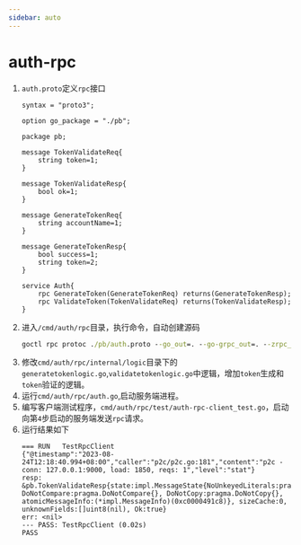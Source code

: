 ```yaml
---
sidebar: auto
---
```

# auth-rpc
1. `auth.proto`定义`rpc`接口
    ```text
    syntax = "proto3";

    option go_package = "./pb";

    package pb;

    message TokenValidateReq{
        string token=1;
    }

    message TokenValidateResp{
        bool ok=1;
    }

    message GenerateTokenReq{
        string accountName=1;
    }

    message GenerateTokenResp{
        bool success=1;
        string token=2;
    }

    service Auth{
        rpc GenerateToken(GenerateTokenReq) returns(GenerateTokenResp);
        rpc ValidateToken(TokenValidateReq) returns(TokenValidateResp);
    }
    ```
2. 进入`/cmd/auth/rpc`目录，执行命令，自动创建源码
    ```cmd
    goctl rpc protoc ./pb/auth.proto --go_out=. --go-grpc_out=. --zrpc_out=.
    ```
3. 修改`cmd/auth/rpc/internal/logic`目录下的`generatetokenlogic.go`,`validatetokenlogic.go`中逻辑，增加`token`生成和`token`验证的逻辑。
4. 运行`cmd/auth/rpc/auth.go`,启动服务端进程。
5. 编写客户端测试程序，`cmd/auth/rpc/test/auth-rpc-client_test.go`，启动向第`4`步启动的服务端发送`rpc`请求。
6. 运行结果如下
    ```log
    === RUN   TestRpcClient
    {"@timestamp":"2023-08-24T12:18:40.994+08:00","caller":"p2c/p2c.go:181","content":"p2c - conn: 127.0.0.1:9000, load: 1850, reqs: 1","level":"stat"}
    resp: &pb.TokenValidateResp{state:impl.MessageState{NoUnkeyedLiterals:pragma.NoUnkeyedLiterals{}, DoNotCompare:pragma.DoNotCompare{}, DoNotCopy:pragma.DoNotCopy{}, atomicMessageInfo:(*impl.MessageInfo)(0xc0000491c8)}, sizeCache:0, unknownFields:[]uint8(nil), Ok:true}
    err: <nil>
    --- PASS: TestRpcClient (0.02s)
    PASS
    ```